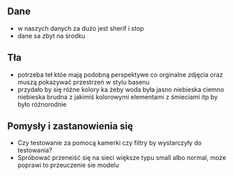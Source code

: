 ## Dane
- w naszych danych za dużo jest sherif i stop
- dane sa zbyt na środku

## Tła
- potrzeba teł któe mają podobną perspektywe co orginalne zdjęcia oraz muszą pokazywać przestrzeń w stylu basenu
- przydało by się różne kolory ka żeby woda była jasno niebieska ciemno niebieska brudna z jakimiś kolorowymi elementami z śmieciami itp by było różnorodnie

## Pomysły i zastanowienia się
- Czy testowanie za pomocą kamerki czy filtry by wystarczyły do testowania?
- Spróbować przeneiść się na sieci większe typu small albo normal, może poprawi to przeuczenie sie modelu